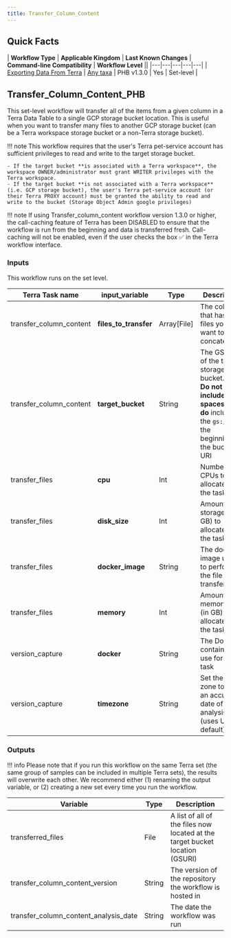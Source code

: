 ```yaml
---
title: Transfer_Column_Content
---
```


## Quick Facts

| **Workflow Type** | **Applicable Kingdom** | **Last Known Changes** | **Command-line Compatibility** | **Workflow Level** ||
|---|---|---|---|---|
| [Exporting Data From Terra](../../workflows_overview/workflows-type.md/#exporting-data-from-terra) | [Any taxa](../../workflows_overview/workflows-kingdom.md/#any-taxa) | PHB v1.3.0 | Yes | Set-level |

## Transfer_Column_Content_PHB

This set-level workflow will transfer all of the items from a given column in a Terra Data Table to a single GCP storage bucket location. This is useful when you want to transfer many files to another GCP storage bucket (can be a Terra workspace storage bucket or a non-Terra storage bucket). 

!!! note
    This workflow requires that the user's Terra pet-service account has sufficient privileges to read and write to the target storage bucket.

    - If the target bucket **is associated with a Terra workspace**, the workspace OWNER/administrator must grant WRITER privileges with the Terra workspace.
    - If the target bucket **is not associated with a Terra workspace** (i.e. GCP storage bucket), the user's Terra pet-service account (or their Terra PROXY account) must be granted the ability to read and write to the bucket (Storage Object Admin google privileges)

!!! note
    If using Transfer_column_content workflow version 1.3.0 or higher, the call-caching feature of Terra has been DISABLED to ensure that the workflow is run from the beginning and data is transferred fresh. Call-caching will not be enabled, even if the user checks the box ✅ in the Terra workflow interface.

### Inputs

This workflow runs on the set level.

| **Terra Task name** | **input_variable** | **Type** | **Description** | **Default attribute** | **Status** |
|---|---|---|---|---|---|
| transfer_column_content | **files_to_transfer** | Array[File] | The column that has the files you want to concatenate. | | Required |
| transfer_column_content | **target_bucket** | String | The GS URI of the target storage bucket. Note: **Do not include spaces**, but **do** include the `gs://` at the beginning of the bucket URI | | Required |
| transfer_files | **cpu** | Int | Number of CPUs to allocate to the task | 4 | Optional |
| transfer_files | **disk_size** | Int | Amount of storage (in GB) to allocate to the task | 100 | Optional |
| transfer_files | **docker_image** | String | The docker image used to perform the file transfer. | us-docker.pkg.dev/general-theiagen/theiagen/utility:1.1" | Optional |
| transfer_files | **memory** | Int | Amount of memory/RAM (in GB) to allocate to the task | 8 | Optional |
| version_capture | **docker** | String | The Docker container to use for the task | "us-docker.pkg.dev/general-theiagen/theiagen/alpine-plus-bash:3.20.0" | Optional |
| version_capture | **timezone** | String | Set the time zone to get an accurate date of analysis (uses UTC by default) |  | Optional |

### Outputs

!!! info
    Please note that if you run this workflow on the same Terra set (the same group of samples can be included in multiple Terra sets), the results will overwrite each other. We recommend either (1) renaming the output variable, or (2) creating a new set every time you run the workflow.

| **Variable** | **Type** | **Description** |
|---|---|---|
| transferred_files | File | A list of all of the files now located at the target bucket location (GSURI) |
| transfer_column_content_version | String | The version of the repository the workflow is hosted in |
| transfer_column_content_analysis_date | String | The date the workflow was run |

